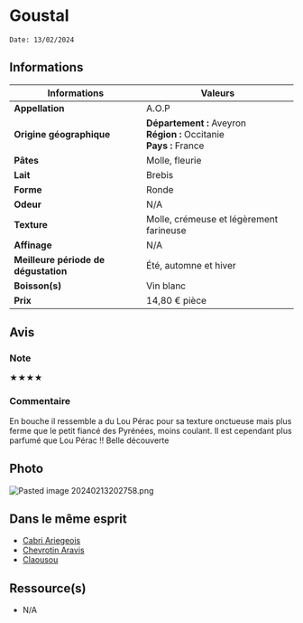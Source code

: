 # Goustal
```
Date: 13/02/2024
```
## Informations

| Informations | Valeurs |
| ---- | ---- |
| **Appellation** | A.O.P |
| **Origine géographique** | **Département :** Aveyron<br>**Région :** Occitanie<br>**Pays :** France   |
| **Pâtes** | Molle, fleurie |
| **Lait** | Brebis |
| **Forme** | Ronde |
| **Odeur** | N/A |
| **Texture** | Molle, crémeuse et légèrement farineuse |
| **Affinage** | N/A |
| **Meilleure période de dégustation** | Été, automne et hiver |
| **Boisson(s)** | Vin blanc |
| **Prix** | 14,80 € pièce |

## Avis
### Note
★★★★
### Commentaire
En bouche il ressemble a du Lou Pérac pour sa texture onctueuse mais plus ferme que le petit fiancé des Pyrénées, moins coulant. Il est  cependant plus parfumé que Lou Pérac !! Belle découverte

## Photo
![Pasted image 20240213202758.png](./M%C3%A9dias/Pasted%20image%2020240213202758.png)

## Dans le même esprit
* [Cabri Ariegeois](./Cabri%20Ariegeois.md)
* [Chevrotin Aravis](./Chevrotin%20Aravis.md)
* [Claousou](./Claousou.md)

## Ressource(s)
* N/A